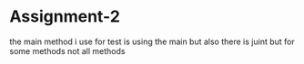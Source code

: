 # Assignment-2
the main method i use for test is using the main but also there is juint but for some methods not all methods
